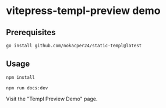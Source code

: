 # vitepress-templ-preview demo

## Prerequisites

```bash
go install github.com/nokacper24/static-templ@latest
```

## Usage

```bash
npm install

npm run docs:dev
```

Visit the "Templ Preview Demo" page.
